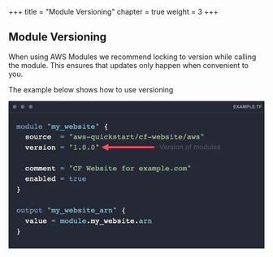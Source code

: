 +++
title = "Module Versioning"
chapter = true
weight = 3
+++

## Module Versioning

When using AWS Modules we recommend locking to version while calling the module. This ensures that updates only happen when convenient to you. 

The example below shows how to use versioning

![module-version](images/module-version.png)
